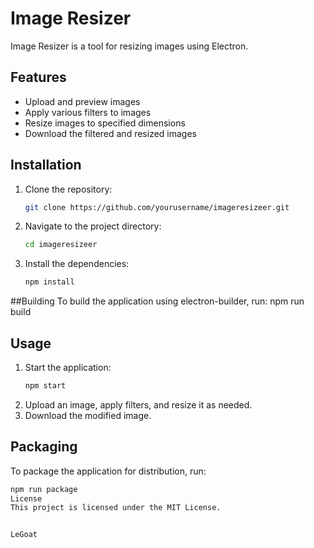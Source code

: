 # Image Resizer

Image Resizer is a tool for resizing images using Electron.

## Features

- Upload and preview images
- Apply various filters to images
- Resize images to specified dimensions
- Download the filtered and resized images

## Installation

1. Clone the repository:
    ```sh
    git clone https://github.com/yourusername/imageresizeer.git
    ```
2. Navigate to the project directory:
    ```sh
    cd imageresizeer
    ```
3. Install the dependencies:
    ```sh
    npm install
    ```
    
##Building
To build the application using electron-builder,  run:
npm run build

## Usage

1. Start the application:
    ```sh
    npm start
    ```
2. Upload an image, apply filters, and resize it as needed.
3. Download the modified image.

## Packaging

To package the application for distribution, run:
```sh
npm run package
License
This project is licensed under the MIT License.


LeGoat
